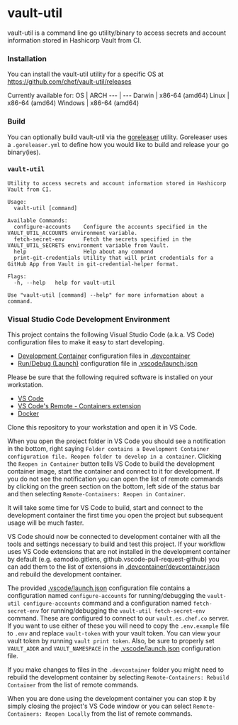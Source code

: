# vault-util

vault-util is a command line go utility/binary to access secrets and account information stored in Hashicorp Vault from CI.

### Installation

You can install the vault-util utility for a specific OS at https://github.com/chef/vault-util/releases

Currently available for:
OS | ARCH
--- | ---
Darwin | x86-64 (amd64)
Linux | x86-64 (amd64)
Windows | x86-64 (amd64)

### Build

You can optionally build vault-util via the [goreleaser](https://goreleaser.com/) utility. Goreleaser uses a `.goreleaser.yml` to define how you would like to build and release your go binary(ies).

### `vault-util`
<!-- stdout "./build/linux/vault-util --help" -->
```
Utility to access secrets and account information stored in Hashicorp Vault from CI.

Usage:
  vault-util [command]

Available Commands:
  configure-accounts    Configure the accounts specified in the VAULT_UTIL_ACCOUNTS environment variable.
  fetch-secret-env      Fetch the secrets specified in the VAULT_UTIL_SECRETS environment variable from Vault.
  help                  Help about any command
  print-git-credentials Utility that will print credentials for a GitHub App from Vault in git-credential-helper format.

Flags:
  -h, --help   help for vault-util

Use "vault-util [command] --help" for more information about a command.
```
<!-- stdout -->

### Visual Studio Code Development Environment

This project contains the following Visual Studio Code (a.k.a. VS Code) configuration files to make it easy to start developing.

* [Development Container](https://code.visualstudio.com/docs/remote/containers) configuration files in [.devcontainer](.devcontainer)
* [Run/Debug (Launch)](https://code.visualstudio.com/docs/editor/debugging) configuration file in [.vscode/launch.json](.vscode/launch.json)

Please be sure that the following required software is installed on your workstation.

* [VS Code](https://code.visualstudio.com/download)
* [VS Code's Remote - Containers extension](https://marketplace.visualstudio.com/items?itemName=ms-vscode-remote.remote-containers)
* [Docker](https://docs.docker.com/get-docker/)

Clone this repository to your workstation and open it in VS Code.

When you open the project folder in VS Code you should see a notification in the bottom, right saying `Folder contains a Development Container configuration file. Reopen folder to develop in a container`. Clicking the `Reopen in Container` button tells VS Code to build the development container image, start the container and connect to it for development. If you do not see the notification you can open the list of remote commands by clicking on the green section on the bottom, left side of the status bar and then selecting `Remote-Containers: Reopen in Container`.

It will take some time for VS Code to build, start and connect to the development container the first time you open the project but subsequent usage will be much faster.

VS Code should now be connected to development container with all the tools and settings necessary to build and test this project. If your workflow uses VS Code extensions that are not installed in the development container by default (e.g. eamodio.gitlens, github.vscode-pull-request-github) you can add them to the list of extensions in [.devcontainer/devcontainer.json](.devcontainer/devcontainer.json) and rebuild the development container.

The provided [.vscode/launch.json](.vscode/launch.json) configuration file contains a configuration named `configure-accounts` for running/debugging the `vault-util configure-accounts` command and a configuration named `fetch-secret-env` for running/debugging the `vault-util fetch-secret-env` command. These are configured to connect to our `vault.es.chef.co` server. If you want to use either of these you will need to copy the `.env.example` file to `.env` and replace `vault-token` with your vault token. You can view your vault token by running `vault print token`. Also, be sure to properly set `VAULT_ADDR` and `VAULT_NAMESPACE` in the [.vscode/launch.json](.vscode/launch.json) configuration file.

If you make changes to files in the `.devcontainer` folder you might need to rebuild the development container by selecting `Remote-Containers: Rebuild Container` from the list of remote commands.

When you are done using the development container you can stop it by simply closing the project's VS Code window or you can select `Remote-Containers: Reopen Locally` from the list of remote commands.
